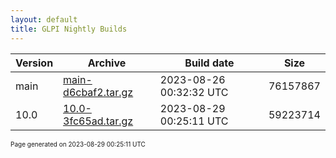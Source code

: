 ```yaml
---
layout: default
title: GLPI Nightly Builds
---
```


Version|Archive|Build date|Size
---|---|---|---
main|[main-d6cbaf2.tar.gz](main-d6cbaf2.tar.gz)|2023-08-26 00:32:32 UTC|76157867
10.0|[10.0-3fc65ad.tar.gz](10.0-3fc65ad.tar.gz)|2023-08-29 00:25:11 UTC|59223714

<font size="1">Page generated on 2023-08-29 00:25:11 UTC</font>
